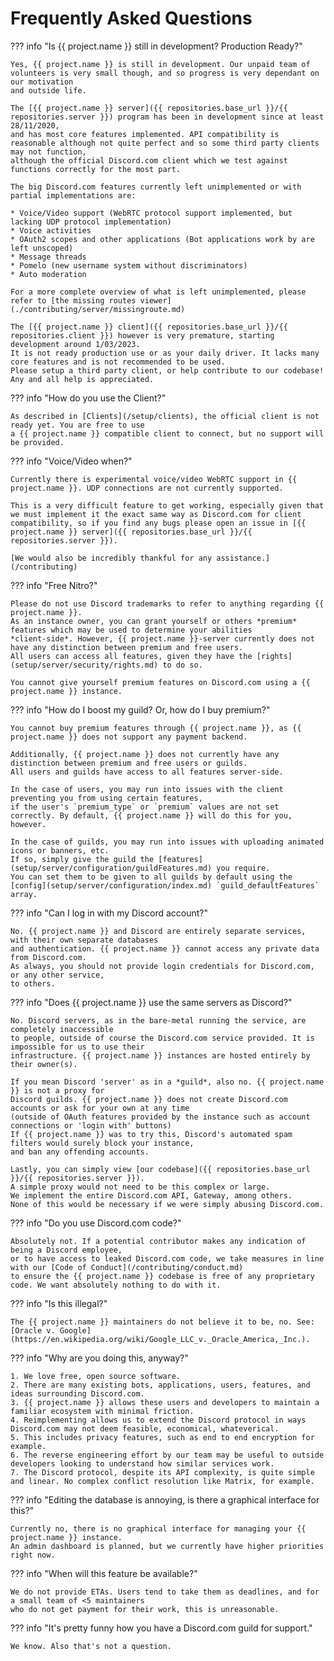 # Frequently Asked Questions

??? info "Is {{ project.name }} still in development? Production Ready?"

    Yes, {{ project.name }} is still in development. Our unpaid team of volunteers is very small though, and so progress is very dependant on our motivation
    and outside life.

    The [{{ project.name }} server]({{ repositories.base_url }}/{{ repositories.server }}) program has been in development since at least 28/11/2020,
	and has most core features implemented. API compatibility is reasonable although not quite perfect and so some third party clients may not function,
    although the official Discord.com client which we test against functions correctly for the most part.

    The big Discord.com features currently left unimplemented or with partial implementations are:

    * Voice/Video support (WebRTC protocol support implemented, but lacking UDP protocol implementation)
    * Voice activities
    * OAuth2 scopes and other applications (Bot applications work by are left unscoped)
    * Message threads
    * Pomelo (new username system without discriminators)
    * Auto moderation

    For a more complete overview of what is left unimplemented, please refer to [the missing routes viewer](./contributing/server/missingroute.md)

    The [{{ project.name }} client]({{ repositories.base_url }}/{{ repositories.client }}) however is very premature, starting development around 1/03/2023.
    It is not ready production use or as your daily driver. It lacks many core features and is not recommended to be used.
	Please setup a third party client, or help contribute to our codebase! Any and all help is appreciated.

??? info "How do you use the Client?"

    As described in [Clients](/setup/clients), the official client is not ready yet. You are free to use
    a {{ project.name }} compatible client to connect, but no support will be provided.

??? info "Voice/Video when?"

    Currently there is experimental voice/video WebRTC support in {{ project.name }}. UDP connections are not currently supported.
    
    This is a very difficult feature to get working, especially given that
    we must implement it the exact same way as Discord.com for client compatibility, so if you find any bugs please open an issue in [{{ project.name }} server]({{ repositories.base_url }}/{{ repositories.server }}).
    
    [We would also be incredibly thankful for any assistance.](/contributing)

??? info "Free Nitro?"

    Please do not use Discord trademarks to refer to anything regarding {{ project.name }}.
    As an instance owner, you can grant yourself or others *premium* features which may be used to determine your abilities
    *client-side*. However, {{ project.name }}-server currently does not have any distinction between premium and free users.
    All users can access all features, given they have the [rights](setup/server/security/rights.md) to do so.

    You cannot give yourself premium features on Discord.com using a {{ project.name }} instance.

??? info "How do I boost my guild? Or, how do I buy premium?"

    You cannot buy premium features through {{ project.name }}, as {{ project.name }} does not support any payment backend.

    Additionally, {{ project.name }} does not currently have any distinction between premium and free users or guilds.
    All users and guilds have access to all features server-side.

    In the case of users, you may run into issues with the client preventing you from using certain features,
    if the user's `premium_type` or `premium` values are not set correctly. By default, {{ project.name }} will do this for you, however.

    In the case of guilds, you may run into issues with uploading animated icons or banners, etc.
    If so, simply give the guild the [features](setup/server/configuration/guildFeatures.md) you require.
    You can set them to be given to all guilds by default using the [config](setup/server/configuration/index.md) `guild_defaultFeatures` array.

??? info "Can I log in with my Discord account?"

    No. {{ project.name }} and Discord are entirely separate services, with their own separate databases
    and authentication. {{ project.name }} cannot access any private data from Discord.com.
    As always, you should not provide login credentials for Discord.com, or any other service,
    to others.

??? info "Does {{ project.name }} use the same servers as Discord?"

    No. Discord servers, as in the bare-metal running the service, are completely inaccessible
    to people, outside of course the Discord.com service provided. It is impossible for us to use their
    infrastructure. {{ project.name }} instances are hosted entirely by their owner(s).

    If you mean Discord 'server' as in a *guild*, also no. {{ project.name }} is not a proxy for
    Discord guilds. {{ project.name }} does not create Discord.com accounts or ask for your own at any time
    (outside of OAuth features provided by the instance such as account connections or 'login with' buttons)
    If {{ project.name }} was to try this, Discord's automated spam filters would surely block your instance,
    and ban any offending accounts.

    Lastly, you can simply view [our codebase]({{ repositories.base_url }}/{{ repositories.server }}).
    A simple proxy would not need to be this complex or large.
    We implement the entire Discord.com API, Gateway, among others.
    None of this would be necessary if we were simply abusing Discord.com.

??? info "Do you use Discord.com code?"

    Absolutely not. If a potential contributor makes any indication of being a Discord employee,
    or to have access to leaked Discord.com code, we take measures in line with our [Code of Conduct](/contributing/conduct.md)
    to ensure the {{ project.name }} codebase is free of any proprietary code. We want absolutely nothing to do with it.

??? info "Is this illegal?"

    The {{ project.name }} maintainers do not believe it to be, no. See: [Oracle v. Google](https://en.wikipedia.org/wiki/Google_LLC_v._Oracle_America,_Inc.).

??? info "Why are you doing this, anyway?"

    1. We love free, open source software.
    2. There are many existing bots, applications, users, features, and ideas surrounding Discord.com.
    3. {{ project.name }} allows these users and developers to maintain a familiar ecosystem with minimal friction.
    4. Reimplementing allows us to extend the Discord protocol in ways Discord.com may not deem feasible, economical, whateverical.
    5. This includes privacy features, such as end to end encryption for example.
    6. The reverse engineering effort by our team may be useful to outside developers looking to understand how similar services work.
    7. The Discord protocol, despite its API complexity, is quite simple and linear. No complex conflict resolution like Matrix, for example.

??? info "Editing the database is annoying, is there a graphical interface for this?"

    Currently no, there is no graphical interface for managing your {{ project.name }} instance.
    An admin dashboard is planned, but we currently have higher priorities right now.

??? info "When will this feature be available?"

    We do not provide ETAs. Users tend to take them as deadlines, and for a small team of <5 maintainers
    who do not get payment for their work, this is unreasonable.

??? info "It's pretty funny how you have a Discord.com guild for support."

    We know. Also that's not a question.
